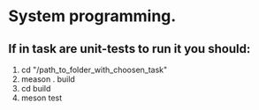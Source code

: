 # System programming.


## If in task are unit-tests to run it you should: ##
1. cd "/path_to_folder_with_choosen_task"
2. meason . build 
3. cd build 
4. meson test
